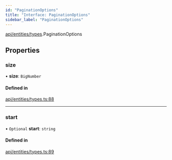 ```yaml
---
id: "PaginationOptions"
title: "Interface: PaginationOptions"
sidebar_label: "PaginationOptions"
---
```


[api/entities/types](../../../../../modules/API/Entities/Types/Types.md).PaginationOptions

## Properties

### size

• **size**: `BigNumber`

#### Defined in

[api/entities/types.ts:88](https://github.com/PolymeshAssociation/polymesh-sdk/blob/978e4ded6/src/api/entities/types.ts#L88)

___

### start

• `Optional` **start**: `string`

#### Defined in

[api/entities/types.ts:89](https://github.com/PolymeshAssociation/polymesh-sdk/blob/978e4ded6/src/api/entities/types.ts#L89)
